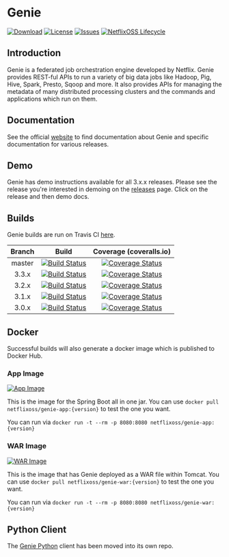 # Genie

[![Download](https://api.bintray.com/packages/netflixoss/maven/genie/images/download.svg)](https://bintray.com/netflixoss/maven/genie/_latestVersion)
[![License](https://img.shields.io/github/license/Netflix/genie.svg)](http://www.apache.org/licenses/LICENSE-2.0)
[![Issues](https://img.shields.io/github/issues/Netflix/genie.svg)](https://github.com/Netflix/genie/issues)
[![NetflixOSS Lifecycle](https://img.shields.io/osslifecycle/Netflix/genie.svg)]()

## Introduction

Genie is a federated job orchestration engine developed by Netflix. Genie provides REST-ful APIs to run a variety of big
data jobs like Hadoop, Pig, Hive, Spark, Presto, Sqoop and more. It also provides APIs for managing the metadata of many
distributed processing clusters and the commands and applications which run on them.

## Documentation

See the official [website](https://netflix.github.io/genie) to find documentation about Genie and specific
documentation for various releases.

## Demo

Genie has demo instructions available for all 3.x.x releases. Please see the release you're interested in demoing
on the [releases](https://netflix.github.io/genie/releases/) page. Click on the release and then demo docs.

## Builds

Genie builds are run on Travis CI [here](https://travis-ci.org/Netflix/genie).

| Branch |                                                     Build                                                     |                                                                 Coverage (coveralls.io)                                                                |
|:------:|:-------------------------------------------------------------------------------------------------------------:|:------------------------------------------------------------------------------------------------------------------------------------------------------:|
| master | [![Build Status](https://travis-ci.org/Netflix/genie.svg?branch=master)](https://travis-ci.org/Netflix/genie) | [![Coverage Status](https://coveralls.io/repos/github/Netflix/genie/badge.svg?branch=master)](https://coveralls.io/github/Netflix/genie?branch=master) |
|  3.3.x |  [![Build Status](https://travis-ci.org/Netflix/genie.svg?branch=3.3.x)](https://travis-ci.org/Netflix/genie) |  [![Coverage Status](https://coveralls.io/repos/github/Netflix/genie/badge.svg?branch=3.3.x)](https://coveralls.io/github/Netflix/genie?branch=3.3.x)  |
|  3.2.x |  [![Build Status](https://travis-ci.org/Netflix/genie.svg?branch=3.2.x)](https://travis-ci.org/Netflix/genie) |  [![Coverage Status](https://coveralls.io/repos/github/Netflix/genie/badge.svg?branch=3.2.x)](https://coveralls.io/github/Netflix/genie?branch=3.2.x)  |
|  3.1.x |  [![Build Status](https://travis-ci.org/Netflix/genie.svg?branch=3.1.x)](https://travis-ci.org/Netflix/genie) |  [![Coverage Status](https://coveralls.io/repos/github/Netflix/genie/badge.svg?branch=3.1.x)](https://coveralls.io/github/Netflix/genie?branch=3.1.x)  |
|  3.0.x |  [![Build Status](https://travis-ci.org/Netflix/genie.svg?branch=3.0.x)](https://travis-ci.org/Netflix/genie) |  [![Coverage Status](https://coveralls.io/repos/github/Netflix/genie/badge.svg?branch=3.0.x)](https://coveralls.io/github/Netflix/genie?branch=3.0.x)  |

## Docker

Successful builds will also generate a docker image which is published to Docker Hub.

### App Image

[![App Image](https://img.shields.io/docker/pulls/netflixoss/genie-app.svg)](https://hub.docker.com/r/netflixoss/genie-app/)

This is the image for the Spring Boot all in one jar. You can use `docker pull netflixoss/genie-app:{version}` to test
the one you want.

You can run via `docker run -t --rm -p 8080:8080 netflixoss/genie-app:{version}`

### WAR Image

[![WAR Image](https://img.shields.io/docker/pulls/netflixoss/genie-war.svg)](https://hub.docker.com/r/netflixoss/genie-war/)

This is the image that has Genie deployed as a WAR file within Tomcat. You can use
`docker pull netflixoss/genie-war:{version}` to test the one you want.

You can run via `docker run -t --rm -p 8080:8080 netflixoss/genie-war:{version}`

## Python Client

The [Genie Python](https://github.com/Netflix/pygenie) client has been moved into its own repo.
